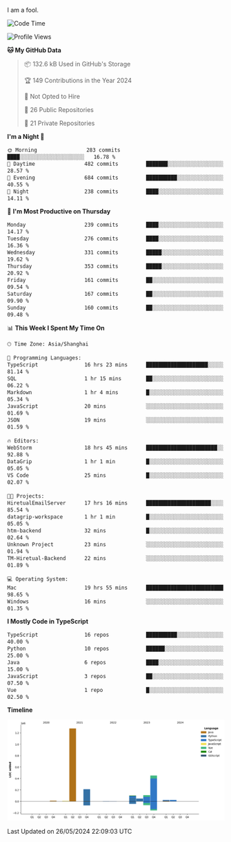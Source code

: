 I am a fool.

<!--START_SECTION:waka-->
![Code Time](http://img.shields.io/badge/Code%20Time-1%2C459%20hrs%2040%20mins-blue)

![Profile Views](http://img.shields.io/badge/Profile%20Views-0-blue)

**🐱 My GitHub Data** 

> 📦 132.6 kB Used in GitHub's Storage 
 > 
> 🏆 149 Contributions in the Year 2024
 > 
> 🚫 Not Opted to Hire
 > 
> 📜 26 Public Repositories 
 > 
> 🔑 21 Private Repositories 
 > 
**I'm a Night 🦉** 

```text
🌞 Morning                283 commits         ████░░░░░░░░░░░░░░░░░░░░░   16.78 % 
🌆 Daytime                482 commits         ███████░░░░░░░░░░░░░░░░░░   28.57 % 
🌃 Evening                684 commits         ██████████░░░░░░░░░░░░░░░   40.55 % 
🌙 Night                  238 commits         ████░░░░░░░░░░░░░░░░░░░░░   14.11 % 
```
📅 **I'm Most Productive on Thursday** 

```text
Monday                   239 commits         ████░░░░░░░░░░░░░░░░░░░░░   14.17 % 
Tuesday                  276 commits         ████░░░░░░░░░░░░░░░░░░░░░   16.36 % 
Wednesday                331 commits         █████░░░░░░░░░░░░░░░░░░░░   19.62 % 
Thursday                 353 commits         █████░░░░░░░░░░░░░░░░░░░░   20.92 % 
Friday                   161 commits         ██░░░░░░░░░░░░░░░░░░░░░░░   09.54 % 
Saturday                 167 commits         ██░░░░░░░░░░░░░░░░░░░░░░░   09.90 % 
Sunday                   160 commits         ██░░░░░░░░░░░░░░░░░░░░░░░   09.48 % 
```


📊 **This Week I Spent My Time On** 

```text
🕑︎ Time Zone: Asia/Shanghai

💬 Programming Languages: 
TypeScript               16 hrs 23 mins      ████████████████████░░░░░   81.14 % 
SQL                      1 hr 15 mins        ██░░░░░░░░░░░░░░░░░░░░░░░   06.22 % 
Markdown                 1 hr 4 mins         █░░░░░░░░░░░░░░░░░░░░░░░░   05.34 % 
JavaScript               20 mins             ░░░░░░░░░░░░░░░░░░░░░░░░░   01.69 % 
JSON                     19 mins             ░░░░░░░░░░░░░░░░░░░░░░░░░   01.59 % 

🔥 Editors: 
WebStorm                 18 hrs 45 mins      ███████████████████████░░   92.88 % 
DataGrip                 1 hr 1 min          █░░░░░░░░░░░░░░░░░░░░░░░░   05.05 % 
VS Code                  25 mins             █░░░░░░░░░░░░░░░░░░░░░░░░   02.07 % 

🐱‍💻 Projects: 
HiretualEmailServer      17 hrs 16 mins      █████████████████████░░░░   85.54 % 
datagrip-workspace       1 hr 1 min          █░░░░░░░░░░░░░░░░░░░░░░░░   05.05 % 
htm-backend              32 mins             █░░░░░░░░░░░░░░░░░░░░░░░░   02.64 % 
Unknown Project          23 mins             ░░░░░░░░░░░░░░░░░░░░░░░░░   01.94 % 
TM-Hiretual-Backend      22 mins             ░░░░░░░░░░░░░░░░░░░░░░░░░   01.89 % 

💻 Operating System: 
Mac                      19 hrs 55 mins      █████████████████████████   98.65 % 
Windows                  16 mins             ░░░░░░░░░░░░░░░░░░░░░░░░░   01.35 % 
```

**I Mostly Code in TypeScript** 

```text
TypeScript               16 repos            ██████████░░░░░░░░░░░░░░░   40.00 % 
Python                   10 repos            ██████░░░░░░░░░░░░░░░░░░░   25.00 % 
Java                     6 repos             ████░░░░░░░░░░░░░░░░░░░░░   15.00 % 
JavaScript               3 repos             ██░░░░░░░░░░░░░░░░░░░░░░░   07.50 % 
Vue                      1 repo              █░░░░░░░░░░░░░░░░░░░░░░░░   02.50 % 
```



**Timeline**

![Lines of Code chart](https://raw.githubusercontent.com/VeejaLiu/VeejaLiu/master/assets/bar_graph.png)


 Last Updated on 26/05/2024 22:09:03 UTC
<!--END_SECTION:waka-->
